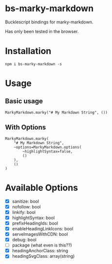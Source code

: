# bs-marky-markdown

Bucklescript bindings for marky-markdown.

Has only been tested in the browser.

# Installation

```
npm i bs-marky-markdown -s
```

# Usage

## Basic usage

```reasonml
MarkyMarkdown.marky("# My Markdown String", ())
```

## With Options

```reasonml
MarkyMarkdown.marky(
    "# My Markdown String", 
    ~options=MarkyMarkdown.options(
        ~highlightSyntax=false, 
        ()
    ), 
    ()
)
```

# Available Options

- [x] sanitize: bool
- [x] nofollow: bool
- [x] linkify: bool
- [x] highlightSyntax: bool
- [x] prefixHeadingIds: bool
- [x] enableHeadingLinkIcons: bool
- [x] serveImagesWithCDN: bool
- [x] debug: bool
- [ ] package (what even is this??)
- [x] headingAnchorClass: string
- [x] headingSvgClass: array(string) 

